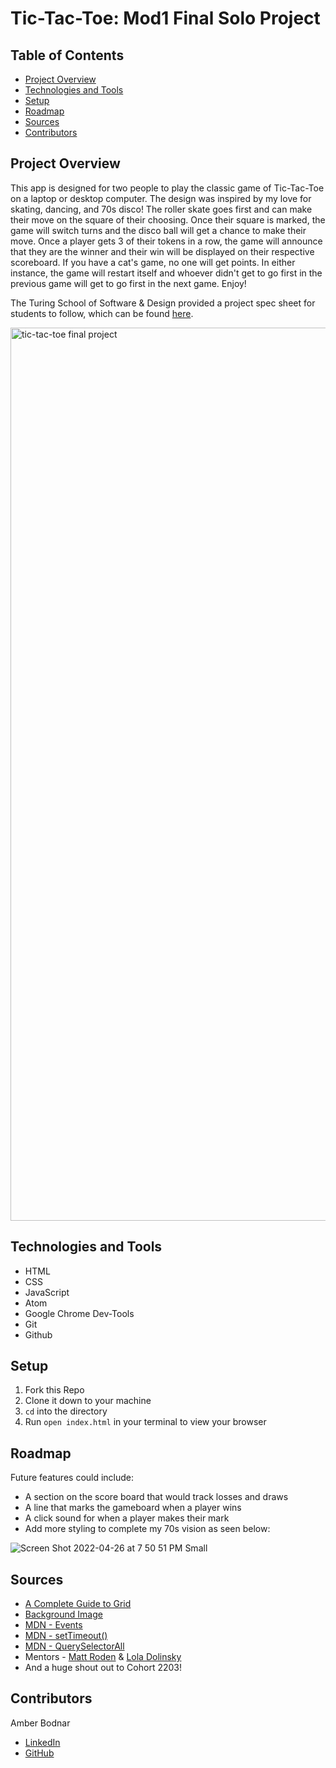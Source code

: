 # Tic-Tac-Toe: Mod1 Final Solo Project

## Table of Contents
- [Project Overview](#project-overview)
- [Technologies and Tools](#technologies-and-tools)
- [Setup](#setup)
- [Roadmap](#roadmap)
- [Sources](#sources)
- [Contributors](#contributors)

## Project Overview
This app is designed for two people to play the classic game of Tic-Tac-Toe on a laptop or desktop computer. The design was inspired by my love for skating, dancing, and 70s disco! The roller skate goes first and can make their move on the square of their choosing. Once their square is marked, the game will switch turns and the disco ball will get a chance to make their move. Once a player gets 3 of their tokens in a row, the game will announce that they are the winner and their win will be displayed on their respective scoreboard. If you have a cat's game, no one will get points. In either instance, the game will restart itself and whoever didn't get to go first in the previous game will get to go first in the next game. Enjoy!

The Turing School of Software & Design provided a project spec sheet for students to follow, which can be found [here](https://frontend.turing.edu/projects/module-1/tic-tac-toe-solo-v2.html).

<img width="1429" alt="tic-tac-toe final project" src="https://user-images.githubusercontent.com/99693359/165407515-04322670-5716-4632-b914-e71339109f6a.png">

## Technologies and Tools
* HTML
* CSS
* JavaScript
* Atom
* Google Chrome Dev-Tools
* Git
* Github

## Setup
1. Fork this Repo
2. Clone it down to your machine
3. `cd` into the directory
4. Run `open index.html` in your terminal to view your browser

## Roadmap
Future features could include:
* A section on the score board that would track losses and draws
* A line that marks the gameboard when a player wins
* A click sound for when a player makes their mark
* Add more styling to complete my 70s vision as seen below:

![Screen Shot 2022-04-26 at 7 50 51 PM Small](https://user-images.githubusercontent.com/99693359/165412303-7e176366-4f14-47e5-bc7a-56c4c4a9664f.jpeg)

## Sources
* [A Complete Guide to Grid](https://css-tricks.com/snippets/css/complete-guide-grid/#aa-grid-properties)
* [Background Image](https://static.vecteezy.com/system/resources/previews/000/364/769/large_2x/retro-background-vector.jpg)
* [MDN - Events](https://developer.mozilla.org/en-US/docs/Web/API/Event)
* [MDN - setTimeout()](https://developer.mozilla.org/en-US/docs/Web/API/setTimeout)
* [MDN - QuerySelectorAll](https://developer.mozilla.org/en-US/docs/Web/API/Document/querySelectorAll)
* Mentors - [Matt Roden](https://www.linkedin.com/in/matt-roden-35bb3413b/) & [Lola Dolinsky](https://www.linkedin.com/in/lola-dolinsky/)
* And a huge shout out to Cohort 2203!

## Contributors
Amber Bodnar
* [LinkedIn](https://www.linkedin.com/in/amberbodnar/)
* [GitHub](https://github.com/abodnar1)
